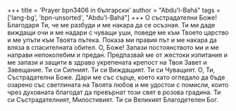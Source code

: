 +++
title = 'Prayer bpn3406 in български'
author = "Abdu'l-Bahá"
tags = ['lang-bg', 'bpn-unsorted', "Abdu'l-Bahá"]
+++
О състрадателни Боже! Благодаря Ти, че ме разбуди и ме накара да се осъзная. Ти ми даде виждащи очи и ме надари с чуващи уши, поведе ме към Твоето царство и ме упъти към Твоята пътека. Показа ми правия път и ме накара да вляза в спасителната обител. О, Боже! Запази постоянството ми и ме направи непоколебим и предан. Предпазвай ме от жестоки изпитания и ме запази и защити в здраво укрепената крепост на Твоя Завет и Завещание. Ти си Силният. Ти си Виждащият. Ти си Чуващият.
О, Ти, Състрадателни Боже. Дари ме със сърце, което като огледало да бъде озарено със светлината на Твоята любов и ме удостои с помисли, които чрез духовната благодат да превърнат този свят в розова градина.
Ти си Състрадателният, Милостивият. Ти си Великият Благодетелен Бог.
